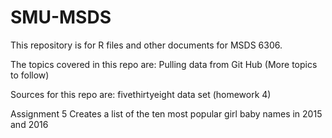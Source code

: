 # SMU-MSDS
This repository is for R files and other documents for MSDS 6306. 

The topics covered in this repo are:
  Pulling data from Git Hub
  (More topics to follow)
  
Sources for this repo are:
  fivethirtyeight data set (homework 4)
  
  
 Assignment 5
      Creates a list of the ten most popular girl baby names in 2015 and 2016
  
